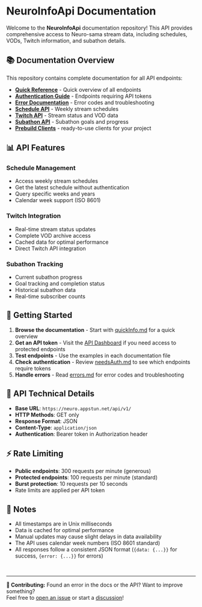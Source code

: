 # NeuroInfoApi Documentation

Welcome to the **NeuroInfoApi** documentation repository! This API provides comprehensive access to Neuro-sama stream data, including schedules, VODs, Twitch information, and subathon details.

## 📚 Documentation Overview

This repository contains complete documentation for all API endpoints:

- **[Quick Reference](quickInfo.md)** - Quick overview of all endpoints
- **[Authentication Guide](needsAuth.md)** - Endpoints requiring API tokens
- **[Error Documentation](errors.md)** - Error codes and troubleshooting
- **[Schedule API](schedule.md)** - Weekly stream schedules
- **[Twitch API](twitch.md)** - Stream status and VOD data
- **[Subathon API](subathon.md)** - Subathon goals and progress
- **[Prebuild Clients](clients/README.md)** - ready-to-use clients for your project

## 📊 API Features

### Schedule Management

- Access weekly stream schedules
- Get the latest schedule without authentication
- Query specific weeks and years
- Calendar week support (ISO 8601)

### Twitch Integration

- Real-time stream status updates
- Complete VOD archive access
- Cached data for optimal performance
- Direct Twitch API integration

### Subathon Tracking

- Current subathon progress
- Goal tracking and completion status
- Historical subathon data
- Real-time subscriber counts

## 📖 Getting Started

1. **Browse the documentation** - Start with [quickInfo.md](quickInfo.md) for a quick overview
2. **Get an API token** - Visit the [API Dashboard](https://neuro.appstun.net/api/dash/) if you need access to protected endpoints
3. **Test endpoints** - Use the examples in each documentation file
4. **Check authentication** - Review [needsAuth.md](needsAuth.md) to see which endpoints require tokens
5. **Handle errors** - Read [errors.md](errors.md) for error codes and troubleshooting

## 🔧 API Technical Details

- **Base URL**: `https://neuro.appstun.net/api/v1/`
- **HTTP Methods**: GET only
- **Response Format**: JSON
- **Content-Type**: `application/json`
- **Authentication**: Bearer token in Authorization header

## ⚡ Rate Limiting

- **Public endpoints**: 300 requests per minute (generous)
- **Protected endpoints**: 100 requests per minute (standard)
- **Burst protection**: 10 requests per 10 seconds
- Rate limits are applied per API token

## 📝 Notes

- All timestamps are in Unix milliseconds
- Data is cached for optimal performance
- Manual updates may cause slight delays in data availability
- The API uses calendar week numbers (ISO 8601 standard)
- All responses follow a consistent JSON format (`{data: {...}}` for success, `{error: {...}}` for errors)

<br>

---

**📝 Contributing:** Found an error in the docs or the API? Want to improve something?<br>
Feel free to [open an issue](../../issues) or start a [discussion](../../discussions)!
